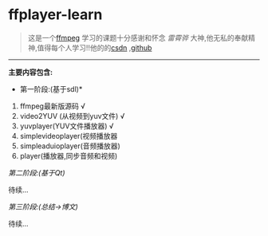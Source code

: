 # ffplayer-learn

>这是一个[ffmpeg](https://ffmpeg.org/) 学习的课题十分感谢和怀念 *雷霄骅* 大神,他无私的奉献精神,值得每个人学习!!他的的[csdn](https://blog.csdn.net/leixiaohua1020/) ,[github](https://github.com/leixiaohua1020/) 


***


**主要内容包含:**



* 第一阶段:(基于sdl)*
1. ffmpeg最新版源码 √
2. video2YUV (从视频到yuv文件) √
3. yuvplayer(YUV文件播放器) √
4. simplevideoplayer(视频播放器
5. simpleaduioplayer(音频播放器)
6. player(播放器,同步音频和视频)

*第二阶段:(基于Qt)*

待续...

*第三阶段:(总结->博文)*

待续...

